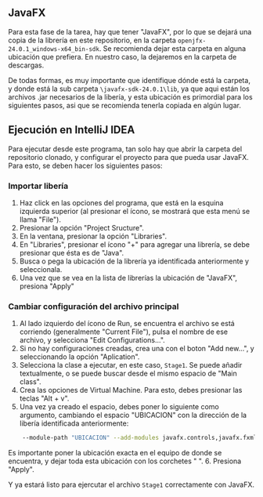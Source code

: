 ## JavaFX

Para esta fase de la tarea, hay que tener "JavaFX", por lo que se dejará una copia de la librería en este repositorio, en la carpeta `openjfx-24.0.1_windows-x64_bin-sdk`. Se recomienda dejar esta carpeta en alguna ubicación que prefiera. En nuestro caso, la dejaremos en la carpeta de descargas.

De todas formas, es muy importante que identifique dónde está la carpeta, y donde está la sub carpeta `\javafx-sdk-24.0.1\lib`, ya que aqui están los archivos .jar necesarios de la libería, y esta ubicación es primordial para los siguientes pasos, asi que se recomienda tenerla copiada en algún lugar.

## Ejecución en IntelliJ IDEA

Para ejecutar desde este programa, tan solo hay que abrir la carpeta del repositorio clonado, y configurar el proyecto para que pueda usar JavaFX. Para esto, se deben hacer los siguientes pasos:

### Importar libería

1. Haz click en las opciones del programa, que está en la esquina izquierda superior (al presionar el ícono, se mostrará que esta menú se llama "File").
2. Presionar la opción "Project Sructure".
3. En la ventana, presionar la opción "Libraries".
4. En "Libraries", presionar el ícono "+" para agregar una librería, se debe presionar que ésta es de "Java".
5. Busca o pega la ubicación de la librería ya identificada anteriormente y seleccionala.
6. Una vez que se vea en la lista de librerías la ubicación de "JavaFX", presiona "Apply"

### Cambiar configuración del archivo principal

1. Al lado izquierdo del ícono de Run, se encuentra el archivo se está corriendo (generalmente "Current File"), pulsa el nombre de ese archivo, y selecciona "Edit Configurations...".
2. Si no hay configuraciones creadas, crea una con el boton "Add new...", y seleccionando la opción "Aplication".
3. Selecciona la clase a ejecutar, en este caso, `Stage1`. Se puede añadir textualmente, o se puede buscar desde el mismo espacio de "Main class".
4. Crea las opciones de Virtual Machine. Para esto, debes presionar las teclas "Alt + v".
5. Una vez ya creado el espacio, debes poner lo siguiente como argumento, cambiando el espacio "UBICACION" con la dirección de la libería identificada anteriormente:
```bash
    --module-path "UBICACION" --add-modules javafx.controls,javafx.fxml,javafx.media
```
Es importante poner la ubicación exacta en el equipo de donde se encuentra, y dejar toda esta ubicación con los corchetes " ".
6. Presiona "Apply".

Y ya estará listo para ejercutar el archivo `Stage1` correctamente con JavaFX.